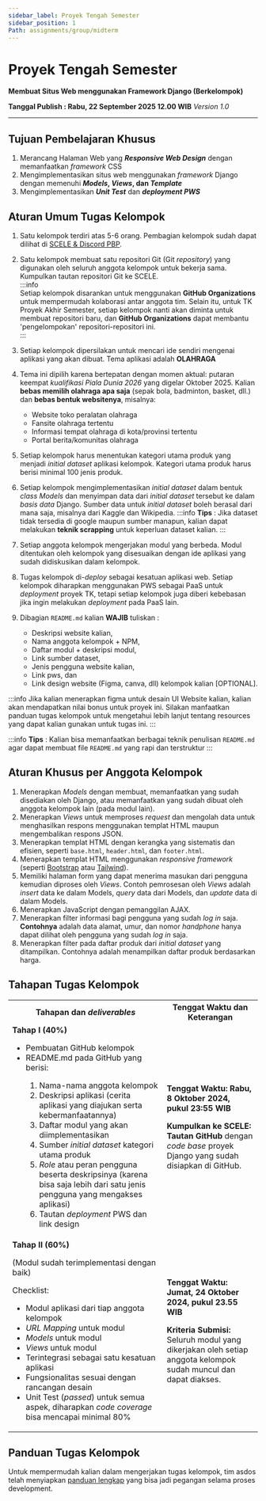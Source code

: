```yaml
---
sidebar_label: Proyek Tengah Semester
sidebar_position: 1
Path: assignments/group/midterm
---
```


# Proyek Tengah Semester

**Membuat Situs Web menggunakan Framework Django (Berkelompok)**

**Tanggal Publish : Rabu, 22 September 2025 12.00 WIB**
*Version 1.0*

---

## Tujuan Pembelajaran Khusus

1. Merancang Halaman Web yang ***Responsive Web Design*** dengan memanfaatkan *framework* CSS
2. Mengimplementasikan situs web menggunakan *framework* Django dengan memenuhi ***Models*, *Views*, dan *Template***
4. Mengimplementasikan ***Unit Test*** dan ***deployment PWS***

## Aturan Umum Tugas Kelompok

1. Satu kelompok terdiri atas 5-6 orang. Pembagian kelompok sudah dapat dilihat di [SCELE & Discord PBP](https://docs.google.com/spreadsheets/d/1_lhNRomzxHXBOtMyXuD9biOAM4HyWhqWED-pHxHhiV8/edit?usp=sharing).
2. Satu kelompok membuat satu repositori Git (Git _repository_) yang digunakan oleh seluruh anggota kelompok untuk bekerja sama. Kumpulkan tautan repositori Git ke SCELE.  
:::info  
Setiap kelompok disarankan untuk menggunakan **GitHub Organizations** untuk mempermudah kolaborasi antar anggota tim. Selain itu, untuk TK Proyek Akhir Semester, setiap kelompok nanti akan diminta untuk membuat repositori baru, dan **GitHub Organizations** dapat membantu 'pengelompokan' repositori-repositori ini.  
:::  
3. Setiap kelompok dipersilakan untuk mencari ide sendiri mengenai aplikasi yang akan dibuat. Tema aplikasi adalah **OLAHRAGA**
4. Tema ini dipilih karena bertepatan dengan momen aktual: putaran keempat *kualifikasi Piala Dunia 2026* yang digelar Oktober 2025. Kalian **bebas memilih olahraga apa saja** (sepak bola, badminton, basket, dll.) dan **bebas bentuk websitenya**, misalnya:  
    - Website toko peralatan olahraga  
    - Fansite olahraga tertentu  
    - Informasi tempat olahraga di kota/provinsi tertentu  
    - Portal berita/komunitas olahraga
5. Setiap kelompok harus menentukan kategori utama produk yang menjadi _initial dataset_ aplikasi kelompok. Kategori utama produk harus berisi minimal 100 jenis produk. 
6. Setiap kelompok mengimplementasikan _initial dataset_ dalam bentuk *class Models* dan menyimpan data dari _initial dataset_ tersebut ke dalam *basis data* Django. Sumber data untuk _initial dataset_ boleh berasal dari mana saja, misalnya dari Kaggle dan Wikipedia.
:::info
**Tips** : Jika dataset tidak tersedia di google maupun sumber manapun, kalian dapat melakukan **teknik scrapping** untuk keperluan dataset kalian.
:::
7. Setiap anggota kelompok mengerjakan modul yang berbeda. Modul ditentukan oleh kelompok yang disesuaikan dengan ide aplikasi yang sudah didiskusikan dalam kelompok.
8. Tugas kelompok di-_deploy_ sebagai kesatuan aplikasi web. Setiap kelompok diharapkan menggunakan PWS sebagai PaaS untuk _deployment_ proyek TK, tetapi setiap kelompok juga diberi kebebasan jika ingin melakukan _deployment_ pada PaaS lain.

9. Dibagian `README.md` kalian **WAJIB** tuliskan :  
    - Deskripsi website kalian,
    - Nama anggota kelompok + NPM,
    - Daftar modul + deskripsi modul,
    - Link sumber dataset,
    - Jenis pengguna website kalian, 
    - Link pws, dan 
    - Link design website (Figma, canva, dll) kelompok kalian [OPTIONAL].

:::info
Jika kalian menerapkan figma untuk desain UI Website kalian, kalian akan mendapatkan nilai bonus untuk proyek ini. Silakan manfaatkan panduan tugas kelompok untuk mengetahui lebih lanjut tentang resources yang dapat kalian gunakan untuk tugas ini.
:::

:::info
**Tips** : Kalian bisa memanfaatkan berbagai teknik penulisan `README.md` agar dapat membuat file `README.md` yang rapi dan terstruktur
:::

## Aturan Khusus per Anggota Kelompok

1. Menerapkan *Models* dengan membuat, memanfaatkan yang sudah disediakan oleh Django, atau memanfaatkan yang sudah dibuat oleh anggota kelompok lain (pada modul lain).
2. Menerapkan *Views* untuk memproses *request* dan mengolah data untuk menghasilkan respons menggunakan templat HTML maupun mengembalikan respons JSON.
3. Menerapkan templat HTML dengan kerangka yang sistematis dan efisien, seperti `base.html`, `header.html`, dan `footer.html`.
4. Menerapkan templat HTML menggunakan *responsive framework* (seperti [Bootstrap](https://getbootstrap.com/) atau [Tailwind](https://tailwindcss.com/)).
5. Memiliki halaman form yang dapat menerima masukan dari pengguna kemudian diproses oleh *Views*. Contoh pemrosesan oleh *Views* adalah *insert* data ke dalam Models, *query* data dari Models, dan *update* data di dalam Models.
6. Menerapkan JavaScript dengan pemanggilan AJAX.
7. Menerapkan filter informasi bagi pengguna yang sudah *log in* saja. **Contohnya** adalah data alamat, umur, dan nomor _handphone_ hanya dapat dilihat oleh pengguna yang sudah *log in* saja.
8. Menerapkan filter pada daftar produk dari _initial dataset_ yang ditampilkan. Contohnya adalah menampilkan daftar produk berdasarkan harga.

## Tahapan Tugas Kelompok

<table>
    <tr>
        <th>Tahapan dan <em>deliverables</em></th>
        <th>Tenggat Waktu dan Keterangan</th>
    </tr>
    <tr>
        <td>
            <b>Tahap I (40%)</b>
            <ul>
                <li>Pembuatan GitHub kelompok</li>
                <li>README.md pada GitHub yang berisi:</li>
                    <ol>
                        <li>Nama-nama anggota kelompok</li>
                        <li>Deskripsi aplikasi (cerita aplikasi yang diajukan serta kebermanfaatannya)</li>
                        <li>Daftar modul yang akan diimplementasikan</li>
                        <li>Sumber <em>initial dataset</em> kategori utama produk</li>
                        <li><em>Role</em> atau peran pengguna beserta deskripsinya (karena bisa saja lebih dari satu jenis pengguna yang mengakses aplikasi)</li>
                        <li>Tautan <em>deployment</em> PWS dan link design </li>
                    </ol>
            </ul>
        </td>
        <td>
            <b>Tenggat Waktu: Rabu, 8 Oktober 2024, pukul 23:55 WIB</b>
            <p><b>Kumpulkan ke SCELE: Tautan GitHub</b> dengan <em>code base</em> proyek Django yang sudah disiapkan di GitHub.</p>
        </td>
    </tr>
    <tr>
        <td>
            <b>Tahap II (60%)</b>
            <p>(Modul sudah terimplementasi dengan baik)</p>
            <p>Checklist:</p>
            <ul>
                <li>Modul aplikasi dari tiap anggota kelompok</li>
                <li><em>URL Mapping</em> untuk modul</li>
                <li><em>Models</em> untuk modul</li>
                <li><em>Views</em> untuk modul</li>
                <li>Terintegrasi sebagai satu kesatuan aplikasi</li>
                <li>Fungsionalitas sesuai dengan rancangan desain</li>
                <li>Unit Test (<em>passed</em>) untuk semua aspek, diharapkan <em>code coverage</em> bisa mencapai minimal 80%</li>
            </ul>
        </td>
        <td>
            <b>Tenggat Waktu: Jumat, 24 Oktober 2024, pukul 23.55 WIB</b>
            <p><b>Kriteria Submisi:</b> Seluruh modul yang dikerjakan oleh setiap anggota kelompok sudah muncul dan dapat diakses.</p>
        </td>
    </tr>
</table>

## Panduan Tugas Kelompok
Untuk mempermudah kalian dalam mengerjakan tugas kelompok, tim asdos telah menyiapkan [panduan lengkap](./midterm-guide.md) yang bisa jadi pegangan selama proses development.